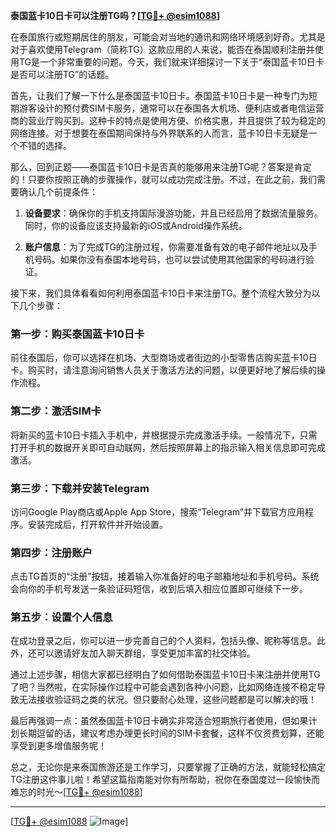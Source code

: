 **泰国蓝卡10日卡可以注册TG吗？[[TG💪+ @esim1088](https://t.me/s/esim1088)]**

在泰国旅行或短期居住的朋友，可能会对当地的通讯和网络环境感到好奇。尤其是对于喜欢使用Telegram（简称TG）这款应用的人来说，能否在泰国顺利注册并使用TG是一个非常重要的问题。今天，我们就来详细探讨一下关于“泰国蓝卡10日卡是否可以注册TG”的话题。

首先，让我们了解一下什么是泰国蓝卡10日卡。泰国蓝卡10日卡是一种专门为短期游客设计的预付费SIM卡服务，通常可以在泰国各大机场、便利店或者电信运营商的营业厅购买到。这种卡的特点是使用方便、价格实惠，并且提供了较为稳定的网络连接。对于想要在泰国期间保持与外界联系的人而言，蓝卡10日卡无疑是一个不错的选择。

那么，回到正题——泰国蓝卡10日卡是否真的能够用来注册TG呢？答案是肯定的！只要你按照正确的步骤操作，就可以成功完成注册。不过，在此之前，我们需要确认几个前提条件：

1. **设备要求**：确保你的手机支持国际漫游功能，并且已经启用了数据流量服务。同时，你的设备应该支持最新的iOS或Android操作系统。
   
2. **账户信息**：为了完成TG的注册过程，你需要准备有效的电子邮件地址以及手机号码。如果你没有泰国本地号码，也可以尝试使用其他国家的号码进行验证。

接下来，我们具体看看如何利用泰国蓝卡10日卡来注册TG。整个流程大致分为以下几个步骤：

### 第一步：购买泰国蓝卡10日卡

前往泰国后，你可以选择在机场、大型商场或者街边的小型零售店购买蓝卡10日卡。购买时，请注意询问销售人员关于激活方法的问题，以便更好地了解后续的操作流程。

### 第二步：激活SIM卡

将新买的蓝卡10日卡插入手机中，并根据提示完成激活手续。一般情况下，只需打开手机的数据开关即可自动联网，然后按照屏幕上的指示输入相关信息即可完成激活。

### 第三步：下载并安装Telegram

访问Google Play商店或Apple App Store，搜索“Telegram”并下载官方应用程序。安装完成后，打开软件并开始设置。

### 第四步：注册账户

点击TG首页的“注册”按钮，接着输入你准备好的电子邮箱地址和手机号码。系统会向你的手机号发送一条验证码短信，收到后填入相应位置即可继续下一步。

### 第五步：设置个人信息

在成功登录之后，你可以进一步完善自己的个人资料，包括头像、昵称等信息。此外，还可以邀请好友加入聊天群组，享受更加丰富的社交体验。

通过上述步骤，相信大家都已经明白了如何借助泰国蓝卡10日卡来注册并使用TG了吧？当然啦，在实际操作过程中可能会遇到各种小问题，比如网络连接不稳定导致无法接收验证码之类的状况。但只要耐心处理，这些问题都是可以解决的哦！

最后再强调一点：虽然泰国蓝卡10日卡确实非常适合短期旅行者使用，但如果计划长期逗留的话，建议考虑办理更长时间的SIM卡套餐，这样不仅资费划算，还能享受到更多增值服务呢！

总之，无论你是来泰国旅游还是工作学习，只要掌握了正确的方法，就能轻松搞定TG注册这件事儿啦！希望这篇指南能对你有所帮助，祝你在泰国度过一段愉快而难忘的时光～[[TG💪+ @esim1088](https://t.me/s/esim1088)]

---

[[TG💪+ @esim1088](https://t.me/s/esim1088) ![Image](https://i.postimg.cc/4NQfJmqS/Snipaste-2025-05-13-00-14-12.png)]
